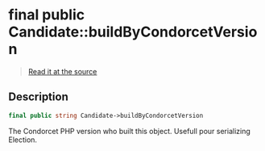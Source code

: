 # final public Candidate::buildByCondorcetVersion

> [Read it at the source](https://github.com/julien-boudry/Condorcet/blob/master/src/Candidate.php#L16)

## Description    

```php
final public string Candidate->buildByCondorcetVersion 
```

The Condorcet PHP version who built this object. Usefull pour serializing Election.
